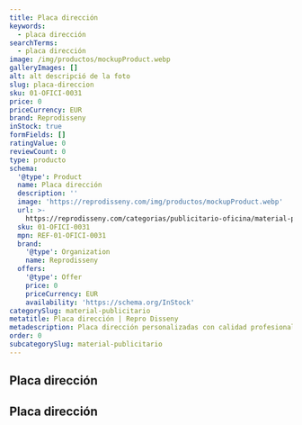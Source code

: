 ```yaml
---
title: Placa dirección
keywords:
  - placa dirección
searchTerms:
  - placa dirección
image: /img/productos/mockupProduct.webp
galleryImages: []
alt: alt descripció de la foto
slug: placa-direccion
sku: 01-OFICI-0031
price: 0
priceCurrency: EUR
brand: Reprodisseny
inStock: true
formFields: []
ratingValue: 0
reviewCount: 0
type: producto
schema:
  '@type': Product
  name: Placa dirección
  description: ''
  image: 'https://reprodisseny.com/img/productos/mockupProduct.webp'
  url: >-
    https://reprodisseny.com/categorias/publicitario-oficina/material-publicitario/placa-direccion
  sku: 01-OFICI-0031
  mpn: REF-01-OFICI-0031
  brand:
    '@type': Organization
    name: Reprodisseny
  offers:
    '@type': Offer
    price: 0
    priceCurrency: EUR
    availability: 'https://schema.org/InStock'
categorySlug: material-publicitario
metatitle: Placa dirección | Repro Disseny
metadescription: Placa dirección personalizadas con calidad profesional en Cataluña.
order: 0
subcategorySlug: material-publicitario
---
```


## Placa dirección

## Placa dirección
